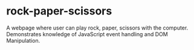 # rock-paper-scissors
A webpage where user can play rock, paper, scissors with the computer. Demonstrates knowledge of JavaScript event handling and DOM Manipulation.